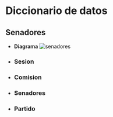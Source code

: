 # Diccionario de datos

## Senadores

* **Diagrama**
![senadores](https://cloud.githubusercontent.com/assets/5105812/11071729/13c41736-87c1-11e5-869c-c4ff3f0a4ef8.png)

* ### Sesion
* ### Comision
* ### Senadores
* ### Partido